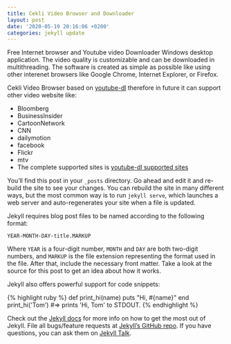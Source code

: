 ```yaml
---
title: Cekli Video Browser and Downloader
layout: post
date: '2020-05-19 20:16:06 +0200'
categories: jekyll update
---
```


Free Internet browser and Youtube video Downloader Windows desktop application.
The video quality is customizable and can be downloaded in multithreading.
The software is created as simple as possible like using other interenet browsers like Google Chrome, Internet Explorer, or Firefox.

Cekli Video Browser based on [youtube-dl][youtube-dl] therefore in future it can support other video website like:
*  Bloomberg
*  BusinessInsider
*  CartoonNetwork
*  CNN
*  dailymotion
*  facebook
*  Flickr
*  mtv
*  The complete supported sites is [youtube-dl supported sites][youtube-dl-supported-sites]


You’ll find this post in your `_posts` directory. Go ahead and edit it and re-build the site to see your changes. You can rebuild the site in many different ways, but the most common way is to run `jekyll serve`, which launches a web server and auto-regenerates your site when a file is updated.

Jekyll requires blog post files to be named according to the following format:

`YEAR-MONTH-DAY-title.MARKUP`

Where `YEAR` is a four-digit number, `MONTH` and `DAY` are both two-digit numbers, and `MARKUP` is the file extension representing the format used in the file. After that, include the necessary front matter. Take a look at the source for this post to get an idea about how it works.

Jekyll also offers powerful support for code snippets:

{% highlight ruby %}
def print_hi(name)
  puts "Hi, #{name}"
end
print_hi('Tom')
#=> prints 'Hi, Tom' to STDOUT.
{% endhighlight %}

Check out the [Jekyll docs][jekyll-docs] for more info on how to get the most out of Jekyll. File all bugs/feature requests at [Jekyll’s GitHub repo][jekyll-gh]. If you have questions, you can ask them on [Jekyll Talk][jekyll-talk].

[jekyll-docs]: https://jekyllrb.com/docs/home
[jekyll-gh]:   https://github.com/jekyll/jekyll
[jekyll-talk]: https://talk.jekyllrb.com/
[youtube-dl]: http://ytdl-org.github.io/youtube-dl/
[youtube-dl-supported-sites]: https://ytdl-org.github.io/youtube-dl/supportedsites.html
